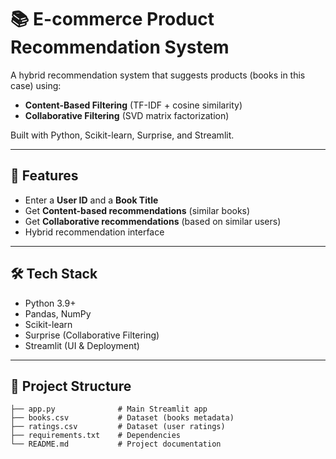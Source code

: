 # 📚 E-commerce Product Recommendation System

A hybrid recommendation system that suggests products (books in this case) using:
- **Content-Based Filtering** (TF-IDF + cosine similarity)
- **Collaborative Filtering** (SVD matrix factorization)

Built with Python, Scikit-learn, Surprise, and Streamlit.

---

## 🚀 Features
- Enter a **User ID** and a **Book Title**
- Get **Content-based recommendations** (similar books)
- Get **Collaborative recommendations** (based on similar users)
- Hybrid recommendation interface

---

## 🛠️ Tech Stack
- Python 3.9+
- Pandas, NumPy
- Scikit-learn
- Surprise (Collaborative Filtering)
- Streamlit (UI & Deployment)

---

## 📂 Project Structure
```
├── app.py              # Main Streamlit app
├── books.csv           # Dataset (books metadata)
├── ratings.csv         # Dataset (user ratings)
├── requirements.txt    # Dependencies
└── README.md           # Project documentation
```
